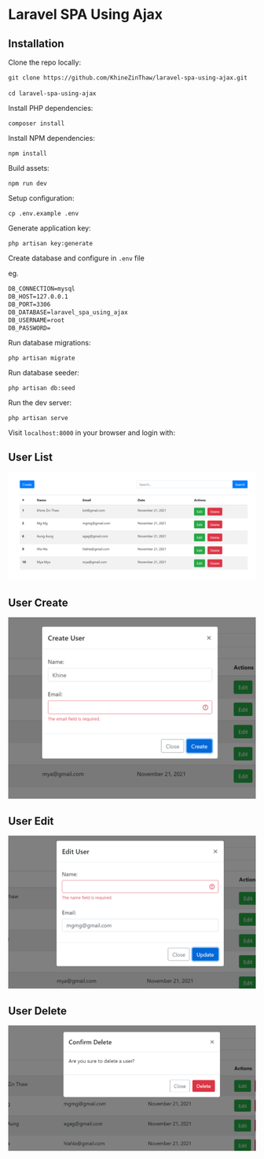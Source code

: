 # Laravel SPA Using Ajax

## Installation

Clone the repo locally:

```
git clone https://github.com/KhineZinThaw/laravel-spa-using-ajax.git

cd laravel-spa-using-ajax
```

Install PHP dependencies:

```
composer install
```

Install NPM dependencies:

```
npm install
```

Build assets:

```
npm run dev
```

Setup configuration:

```
cp .env.example .env
```

Generate application key:

```
php artisan key:generate
```

Create database and configure in `.env` file

eg.

```
DB_CONNECTION=mysql
DB_HOST=127.0.0.1
DB_PORT=3306
DB_DATABASE=laravel_spa_using_ajax
DB_USERNAME=root
DB_PASSWORD=
```

Run database migrations:

```
php artisan migrate
```

Run database seeder:

```
php artisan db:seed
```

Run the dev server:

```
php artisan serve
```

Visit `localhost:8000` in your browser and login with:

## User List
![User List](./public/screenshot/user_list.png)

## User Create
![User Create](./public/screenshot/user_create.png)

## User Edit
![User Edit](./public/screenshot/user_edit.png)

## User Delete
![User delete](./public/screenshot/user_delete.png)